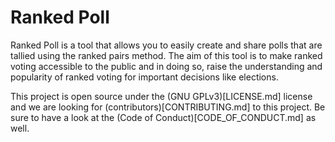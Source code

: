 # Ranked Poll

Ranked Poll is a tool that allows you to easily create and share polls that are tallied using the ranked pairs method. The aim of this tool is to make ranked voting accessible to the public and in doing so, raise the understanding and popularity of ranked voting for important decisions like elections.

This project is open source under the (GNU GPLv3)[LICENSE.md] license and we are looking for (contributors)[CONTRIBUTING.md] to this project. Be sure to have a look at the (Code of Conduct)[CODE_OF_CONDUCT.md] as well.